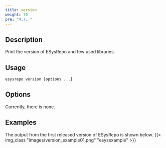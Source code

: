 ```yaml
---
title: version
weight: 70
pre: "4.7. "
---
```


## Description

Print the version of ESysRepo and few used libraries.

## Usage

```
esysrepo version [options ...]
```

## Options

Currently, there is none.

## Examples

The output from the first released version of ESysRepo is shown below.
{{< img_class "images/version_example01.png" "esysexample" >}}
